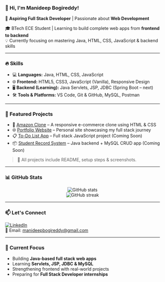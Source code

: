 ### 👋 Hi, I'm Manideep Bogireddy!

🚀 **Aspiring Full Stack Developer** | Passionate about **Web Development**

🎓 BTech ECE Student | Learning to build complete web apps from **frontend to backend**  
💡 Currently focusing on mastering Java, HTML, CSS, JavaScript & backend skills  

---

### 🔥 Skills

- 💻 **Languages:** Java, HTML, CSS, JavaScript  
- 🌐 **Frontend:** HTML5, CSS3, JavaScript (Vanilla), Responsive Design  
- 🖥️ **Backend (Learning):** Java Servlets, JSP, JDBC (Spring Boot – next)  
- 🛠️ **Tools & Platforms:** VS Code, Git & GitHub, MySQL, Postman

---

### 📌 Featured Projects

- 🚀 [Amazon Clone](#) – A responsive e-commerce clone using HTML & CSS  
- 🌐 [Portfolio Website](#) – Personal site showcasing my full stack journey  
- 📋 [To-Do List App](#) – Full stack JavaScript project (Coming Soon)  
- 📦 [Student Record System](#) – Java backend + MySQL CRUD app (Coming Soon)  

> 📝 All projects include README, setup steps & screenshots.

---

### 📊 GitHub Stats

<p align="center">
  <img src="https://github-readme-stats.vercel.app/api?username=manideepbogireddy&show_icons=true&theme=radical" alt="GitHub stats" />
  <br>
  <img src="https://github-readme-streak-stats.herokuapp.com?user=manideepbogireddy&theme=radical&date_format=M%20j%5B%2C%20Y%5D" alt="GitHub streak" />
</p>

---

### 📫 Let's Connect

[![LinkedIn](https://img.shields.io/badge/LinkedIn-Profile-blue?style=flat&logo=linkedin)](https://www.linkedin.com/in/manideep-bogireddy-3166b2353)  
📧 Email: manideepbogireddy@gmail.com

---

### 🌱 Current Focus
- Building **Java-based full stack web apps**  
- Learning **Servlets, JSP, JDBC & MySQL**  
- Strengthening frontend with real-world projects  
- Preparing for **Full Stack Developer internships**  

